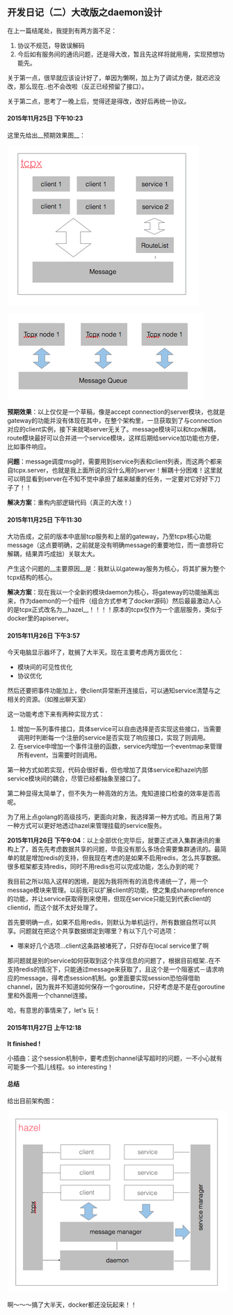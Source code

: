 开发日记（二）大改版之daemon设计
-------------------------
在上一篇结尾处，我提到有两方面不足：

1. 协议不规范，导致误解码
2. 今后如有服务间的通讯问题，还是得大改，暂且先这样将就用用，实现预想功能先。

关于第一点，很早就应该设计好了，单因为懒啊，加上为了调试方便，就迟迟没改，那么现在..也不会改啦（反正已经预留了接口）。

关于第二点，思考了一晚上后，觉得还是得改，改好后再统一协议。

#### 2015年11月25日 下午10:23
这里先给出__预期效果图__：

![tcpx预期设想图](../images/tcpx-original-design-2.png)

![集群通讯图](../images/cluster-original-design.png)

__预期效果__：以上仅仅是一个草稿，像是accept connection的server模块，也就是gateway的功能并没有体现在其中，在整个架构里，一旦获取到了与connection对应的client实例，接下来就喝server无关了。message模块可以和tcpx解耦，route模块最好可以合并进一个service模块，这样后期给service加功能也方便，比如事件响应。

__问题__：message调度msg时，需要用到service列表和client列表，而这两个都来自tcpx.server，也就是我上面所说的没什么用的server！解耦十分困难！这里就可以明显看到server在不知不觉中承担了越来越重的任务，一定要对它好好下刀子了！！

__解决方案__：重构内部逻辑代码（真正的大改！）

#### 2015年11月25日 下午11:30
大功告成，之前的版本中底层tcp服务和上层的gateway，乃至tcpx核心功能message（这点要明确，之前就是没有明确message的重要地位，而一直想将它解耦，结果弄巧成拙）关联太大。

产生这个问题的__主要原因__是：我默认以gateway服务为核心，将其扩展为整个tcpx结构的核心。

__解决方案__：现在我以一个全新的模块daemon为核心，将gateway的功能抽离出来，作为daemon的一个组件（组合方式参考了docker源码）然后最最激动人心的是tcpx正式改名为__hazel__！！！！原本的tcpx仅作为一个底层服务，类似于docker里的apiserver。

#### 2015年11月26日 下午3:57
今天电脑显示器坏了，耽搁了大半天。现在主要考虑两方面优化：

- 模块间的可见性优化
- 协议优化

然后还要把事件功能加上，使client异常断开连接后，可以通知service清楚与之相关的资源。（如推出聊天室）

这一功能考虑下来有两种实现方式：

1. 增加一系列事件接口，具体service可以自由选择是否实现这些接口，当需要调用时判断每一个注册的service是否实现了响应接口，实现了则调用。
2. 在service中增加一个事件注册的函数，service内增加一个eventmap来管理所有event，当需要时则调用。

第一种方式如若实现，代码会很好看，但也增加了具体service和hazel内部service模块间的耦合，尽管已经都抽象至接口了。

第二种显得太简单了，但不失为一种高效的方法。鬼知道接口检查的效率是否高呢。

为了用上点golang的高级技巧，更面向对象，我选择第一种方式哈。而且用了第一种方式可以更好地透过hazel来管理挂载的service服务。

__2015年11月26日 下午9:04__：以上全部优化完毕后，就要正式进入集群通讯的重构上了，首先先考虑数据共享的问题，毕竟没有那么多场合需要集群通讯的。最简单的就是增加redis的支持，但我现在考虑的是如果不启用redis，怎么共享数据。很多框架都支持redis，同时不用redis也可以完成功能，怎么办到的呢？

我目前之所以陷入这样的困境，是因为我将所有的消息传递统一了，用一个message模块来管理。以前我可以扩展client的功能，使之集成sharepreference的功能，并让service获取得到来使用，但现在service只能见到代表client的clientid，而这个就不太好处理了。

首先要明确一点，如果不启用redis，则默认为单机运行，所有数据自然可以共享。问题就在把这个共享数据绑定到哪里？有以下几个可选项：

- 哪来好几个选项...client这条路被堵死了，只好存在local service里了啊

那问题就是别的service如何获取到这个共享信息的问题了，根据目前框架..在不支持redis的情况下，只能通过message来获取了，且这个是一个阻塞式－请求响应的message，得考虑session机制。go里面要实现session恐怕得借助channel，因为我并不知道如何保存一个goroutine，只好考虑是不是在goroutine里和外面用一个channel连接。

哈，有意思的事情来了，let's 玩！

#### 2015年11月27日 上午12:18
__It finished !__

小插曲：这个session机制中，要考虑到channel读写超时的问题，一不小心就有可能多一个孤儿线程。so interesting！

#### 总结
给出目前架构图：

![hazel架构图](../images/hazel-design.png)

啊～～～搞了大半天，docker都还没玩起来！！
